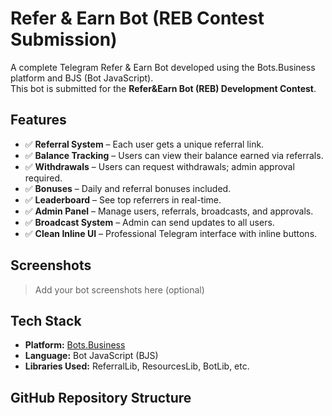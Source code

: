 # Refer & Earn Bot (REB Contest Submission)

A complete Telegram Refer & Earn Bot developed using the Bots.Business platform and BJS (Bot JavaScript).  
This bot is submitted for the **Refer&Earn Bot (REB) Development Contest**.

## Features

- ✅ **Referral System** – Each user gets a unique referral link.
- ✅ **Balance Tracking** – Users can view their balance earned via referrals.
- ✅ **Withdrawals** – Users can request withdrawals; admin approval required.
- ✅ **Bonuses** – Daily and referral bonuses included.
- ✅ **Leaderboard** – See top referrers in real-time.
- ✅ **Admin Panel** – Manage users, referrals, broadcasts, and approvals.
- ✅ **Broadcast System** – Admin can send updates to all users.
- ✅ **Clean Inline UI** – Professional Telegram interface with inline buttons.

## Screenshots

> Add your bot screenshots here (optional)

## Tech Stack

- **Platform:** [Bots.Business](https://bots.business)
- **Language:** Bot JavaScript (BJS)
- **Libraries Used:** ReferralLib, ResourcesLib, BotLib, etc.

## GitHub Repository Structure
